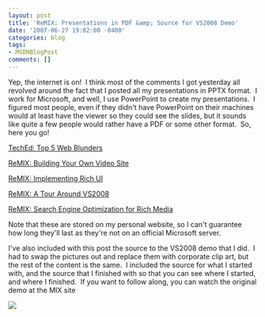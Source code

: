 ```yaml
---
layout: post
title: 'ReMIX: Presentations in PDF &amp; Source for VS2008 Demo'
date: '2007-06-27 19:02:00 -0400'
categories: blog
tags:
- MSDNBlogPost
comments: []
---
```


Yep, the internet is on!  I think most of the comments I got yesterday all revolved around the fact that I posted all my presentations in PPTX format.  I work for Microsoft, and well, I use PowerPoint to create my presentations.  I figured most people, even if they didn't have PowerPoint on their machines would at least have the viewer so they could see the slides, but it sounds like quite a few people would rather have a PDF or some other format.  So, here you go!

[TechEd: Top 5 Web Blunders](http://www.nocommonground.com/blogSamples/TechEd%20-%20Web%20Blunders.pdf)

[ReMIX: Building Your Own Video Site](http://www.nocommonground.com/blogSamples/ReMIX07-BuildVideoSite.pdf)

[ReMIX: Implementing Rich UI](http://www.nocommonground.com/blogSamples/ReMIX07-Implementing%20Rich%20UI.pdf)

[ReMIX: A Tour Around VS2008](http://www.nocommonground.com/blogSamples/ReMIX07-Using%20VS%20Orcas.pdf)

[ReMIX: Search Engine Optimization for Rich Media](http://www.nocommonground.com/blogSamples/ReMIX07-SEO.pdf)

Note that these are stored on my personal website, so I can't guarantee how long they'll last as they're not on an official Microsoft server.

I've also included with this post the source to the VS2008 demo that I did.  I had to swap the pictures out and replace them with corporate clip art, but the rest of the content is the same.  I included the source for what I started with, and the source that I finished with so that you can see where I started, and where I finished.  If you want to follow along, you can watch the original demo at the MIX site

![](http://blogs.msdn.com/aggbug.aspx?PostID=3572097)